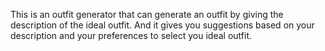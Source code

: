 This is an outfit generator that can generate an outfit by giving the description of the ideal outfit.
And it gives you suggestions 
based on your description and your preferences to select you ideal outfit. 
